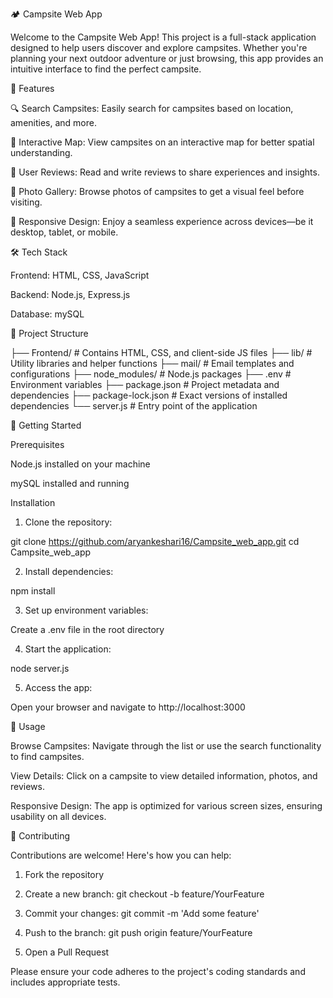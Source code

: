 
🏕️ Campsite Web App

Welcome to the Campsite Web App! This project is a full-stack application designed to help users discover and explore campsites. Whether you're planning your next outdoor adventure or just browsing, this app provides an intuitive interface to find the perfect campsite.

🌟 Features

🔍 Search Campsites: Easily search for campsites based on location, amenities, and more.

📍 Interactive Map: View campsites on an interactive map for better spatial understanding.

📝 User Reviews: Read and write reviews to share experiences and insights.

📸 Photo Gallery: Browse photos of campsites to get a visual feel before visiting.

🧭 Responsive Design: Enjoy a seamless experience across devices—be it desktop, tablet, or mobile.


🛠️ Tech Stack

Frontend: HTML, CSS, JavaScript

Backend: Node.js, Express.js

Database: mySQL

📁 Project Structure

├── Frontend/                # Contains HTML, CSS, and client-side JS files
├── lib/                     # Utility libraries and helper functions
├── mail/                    # Email templates and configurations
├── node_modules/            # Node.js packages
├── .env                     # Environment variables
├── package.json             # Project metadata and dependencies
├── package-lock.json        # Exact versions of installed dependencies
└── server.js                # Entry point of the application

🚀 Getting Started

Prerequisites

Node.js installed on your machine

mySQL installed and running


Installation

1. Clone the repository:

git clone https://github.com/aryankeshari16/Campsite_web_app.git
cd Campsite_web_app


2. Install dependencies:

npm install


3. Set up environment variables:

Create a .env file in the root directory


4. Start the application:

node server.js


5. Access the app:

Open your browser and navigate to http://localhost:3000



🧪 Usage

Browse Campsites: Navigate through the list or use the search functionality to find campsites.

View Details: Click on a campsite to view detailed information, photos, and reviews.

Responsive Design: The app is optimized for various screen sizes, ensuring usability on all devices.


🤝 Contributing

Contributions are welcome! Here's how you can help:

1. Fork the repository


2. Create a new branch: git checkout -b feature/YourFeature


3. Commit your changes: git commit -m 'Add some feature'


4. Push to the branch: git push origin feature/YourFeature


5. Open a Pull Request



Please ensure your code adheres to the project's coding standards and includes appropriate tests.
